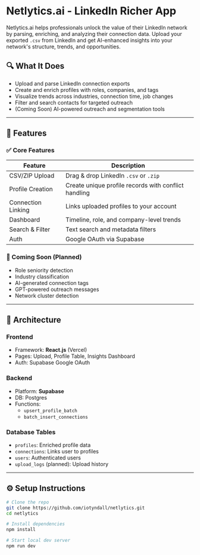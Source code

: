 # Netlytics.ai - LinkedIn Richer App

Netlytics.ai helps professionals unlock the value of their LinkedIn network by parsing, enriching, and analyzing their connection data. Upload your exported `.csv` from LinkedIn and get AI-enhanced insights into your network's structure, trends, and opportunities.

## 🔍 What It Does

- Upload and parse LinkedIn connection exports
- Create and enrich profiles with roles, companies, and tags
- Visualize trends across industries, connection time, job changes
- Filter and search contacts for targeted outreach
- (Coming Soon) AI-powered outreach and segmentation tools

---

## 📁 Features

### ✅ Core Features

| Feature                  | Description |
|--------------------------|-------------|
| CSV/ZIP Upload           | Drag & drop LinkedIn `.csv` or `.zip` |
| Profile Creation         | Create unique profile records with conflict handling |
| Connection Linking       | Links uploaded profiles to your account |
| Dashboard                | Timeline, role, and company-level trends |
| Search & Filter          | Text search and metadata filters |
| Auth                     | Google OAuth via Supabase |

### 🧠 Coming Soon (Planned)

- Role seniority detection
- Industry classification
- AI-generated connection tags
- GPT-powered outreach messages
- Network cluster detection

---

## 🧱 Architecture

### Frontend
- Framework: **React.js** (Vercel)
- Pages: Upload, Profile Table, Insights Dashboard
- Auth: Supabase Google OAuth

### Backend
- Platform: **Supabase**
- DB: Postgres
- Functions:
  - `upsert_profile_batch`
  - `batch_insert_connections`

### Database Tables
- `profiles`: Enriched profile data
- `connections`: Links user to profiles
- `users`: Authenticated users
- `upload_logs` (planned): Upload history

---

## ⚙️ Setup Instructions

```bash
# Clone the repo
git clone https://github.com/iotyndall/netlytics.git
cd netlytics

# Install dependencies
npm install

# Start local dev server
npm run dev
